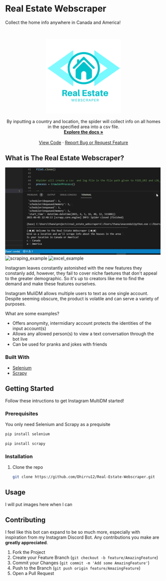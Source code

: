# Real Estate Webscraper
 Collect the home info anywhere in Canada and America!
 
 <!-- PROJECT LOGO -->
<br />
<p align="center">
  <a>
    <img src="images/Home Security Logo.png" alt="Logo" width="240" height="240">
  </a>
 
   <p align="center">
    By inputting a country and location, the spider will collect info on all homes in the specified area into a csv file.
    <br />
    <a href="https://github.com/Dhirru12/Real-Estate-Webscraper/blob/main/README.md"><strong>Explore the docs »</strong></a>
    <br />
    <br />
    <a href="https://github.com/Dhirru12/Real-Estate-Webscraper/blob/main/real_estate_webscraper/spiders/house_info.py">View Code</a>
    ·
    <a href="https://github.com/Dhirru12/Real-Estate-Webscraper/issues">Report Bug or Request Feature</a>
  </p>
</p>

<!-- ABOUT THE PROJECT -->
## What is The Real Estate Webscraper?

<img src="images/Input_example.gif" alt="input_example" width="500" height="281">
<img src="images/Zillow_Example.gif" alt="scraping_example" width="500" height="281">
<img src="images/Excel_result_example.gif" alt="excel_example" width="500" height="281">

Instagram leaves constantly astonished with the new features they constanly add, however, they fail to cover niche faetures that don't appeal to the greater demographic. So it's up to creators like me to find the demand and make these features ourselves.

Instagram MuliDM allows multiple users to text as one single account. Despite seeming obscure, the product is volatile and can serve a variety of purposes.

What are some examples?
* Offers anonymity, intermidiary account protects the identities of the input account(s)
* Allows any allowed person(s) to view a text conversation through the bot live
* Can be used for pranks and jokes with friends


### Built With
* [Selenium](https://www.selenium.dev)
* [Scrapy](https://scrapy.org/)



<!-- GETTING STARTED -->
## Getting Started

Follow these intructions to get Instagram MultiDM started!

### Prerequisites

You only need Selenium and Scrapy as a prequisite
  ```sh
  pip install selenium
  ```
  
  ```sh
  pip install scrapy
  ```

### Installation

1. Clone the repo
   ```sh
   git clone https://github.com/Dhirru12/Real-Estate-Webscraper.git
   ```
   

<!-- USAGE EXAMPLES -->
## Usage

I will put images here when I can




<!-- CONTRIBUTING -->
## Contributing

I feel like this bot can expand to be so much more, especially with inspiration from my Instagram Discord Bot. Any contributions you make are **greatly appreciated**.

1. Fork the Project
2. Create your Feature Branch (`git checkout -b feature/AmazingFeature`)
3. Commit your Changes (`git commit -m 'Add some AmazingFeature'`)
4. Push to the Branch (`git push origin feature/AmazingFeature`)
5. Open a Pull Request
